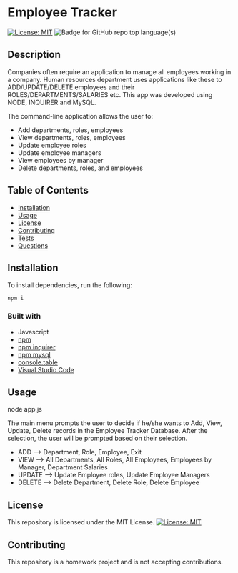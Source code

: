 # Employee Tracker

[![License: MIT](https://img.shields.io/badge/License-MIT-yellow.svg)](https://opensource.org/licenses/MIT) ![Badge for GitHub repo top language(s)](https://img.shields.io/badge/-JavaScript-blue)  


## Description

Companies often require an application to manage all employees working in a company. Human resources department uses applications like these to ADD/UPDATE/DELETE employees and their ROLES/DEPARTMENTS/SALARIES etc. This app was developed using NODE, INQUIRER and MySQL.

The command-line application allows the user to:
* Add departments, roles, employees
* View departments, roles, employees
* Update employee roles
* Update employee managers
* View employees by manager
* Delete departments, roles, and employees

## Table of Contents
* [Installation](#installation)
* [Usage](#usage)
* [License](#license)
* [Contributing](#contributing)
* [Tests](#tests)
* [Questions](#questions)


## Installation

To install dependencies, run the following:

```
npm i
```

### Built with
* Javascript
* [npm](https://nodejs.org/en/)
* [npm inquirer](https://www.npmjs.com/package/inquirer)
* [npm mysql](https://www.npmjs.com/package/mysql)
* [console.table](https://www.npmjs.com/package/console.table)
* [Visual Studio Code](code.visualstudio.com)


## Usage

node app.js

The main menu prompts the user to decide if he/she wants to Add, View, Update, Delete records in the Employee Tracker Database.  After the selection, the user will be prompted based on their selection.

* ADD --> Department, Role, Employee, Exit
* VIEW --> All Departments, All Roles, All Employees, Employees by Manager, Department Salaries
* UPDATE --> Update Employee roles, Update Employee Managers
* DELETE --> Delete Department, Delete Role, Delete Employee


## License


This repository is licensed under the MIT License.
[![License: MIT](https://img.shields.io/badge/License-MIT-yellow.svg)](https://opensource.org/licenses/MIT)


## Contributing

This repository is a homework project and is not accepting contributions.

